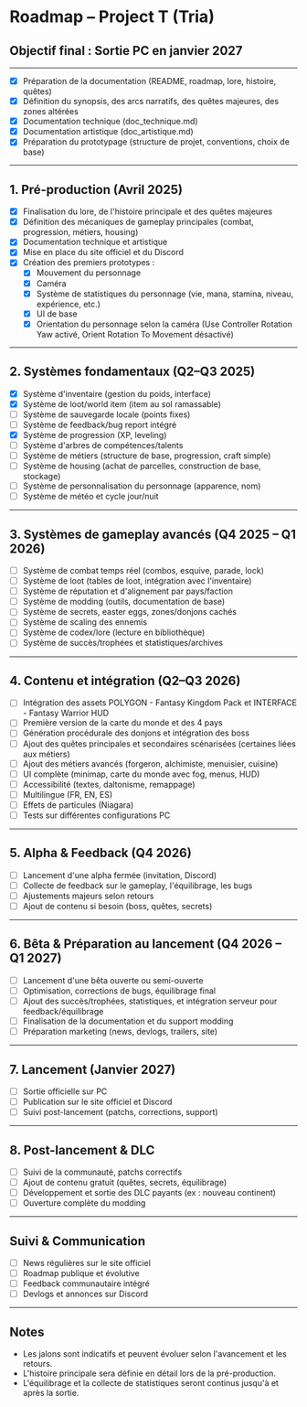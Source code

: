# Roadmap – Project T (Tria)

## Objectif final : Sortie PC en janvier 2027

---

- [x] Préparation de la documentation (README, roadmap, lore, histoire, quêtes)
- [x] Définition du synopsis, des arcs narratifs, des quêtes majeures, des zones altérées
- [x] Documentation technique (doc_technique.md)
- [x] Documentation artistique (doc_artistique.md)
- [x] Préparation du prototypage (structure de projet, conventions, choix de base)

---

## 1. Pré-production (Avril 2025)
- [x] Finalisation du lore, de l'histoire principale et des quêtes majeures
- [x] Définition des mécaniques de gameplay principales (combat, progression, métiers, housing)
- [x] Documentation technique et artistique
- [x] Mise en place du site officiel et du Discord
- [x] Création des premiers prototypes :
  - [x] Mouvement du personnage
  - [x] Caméra
  - [x] Système de statistiques du personnage (vie, mana, stamina, niveau, expérience, etc.)
  - [x] UI de base
  - [x] Orientation du personnage selon la caméra (Use Controller Rotation Yaw activé, Orient Rotation To Movement désactivé)

---

## 2. Systèmes fondamentaux (Q2–Q3 2025)
- [x] Système d'inventaire (gestion du poids, interface)
- [x] Système de loot/world item (item au sol ramassable)
- [ ] Système de sauvegarde locale (points fixes)
- [ ] Système de feedback/bug report intégré
- [x] Système de progression (XP, leveling)
- [ ] Système d'arbres de compétences/talents
- [ ] Système de métiers (structure de base, progression, craft simple)
- [ ] Système de housing (achat de parcelles, construction de base, stockage)
- [ ] Système de personnalisation du personnage (apparence, nom)
- [ ] Système de météo et cycle jour/nuit

---

## 3. Systèmes de gameplay avancés (Q4 2025 – Q1 2026)
- [ ] Système de combat temps réel (combos, esquive, parade, lock)
- [ ] Système de loot (tables de loot, intégration avec l'inventaire)
- [ ] Système de réputation et d'alignement par pays/faction
- [ ] Système de modding (outils, documentation de base)
- [ ] Système de secrets, easter eggs, zones/donjons cachés
- [ ] Système de scaling des ennemis
- [ ] Système de codex/lore (lecture en bibliothèque)
- [ ] Système de succès/trophées et statistiques/archives

---

## 4. Contenu et intégration (Q2–Q3 2026)
- [ ] Intégration des assets POLYGON - Fantasy Kingdom Pack et INTERFACE - Fantasy Warrior HUD
- [ ] Première version de la carte du monde et des 4 pays
- [ ] Génération procédurale des donjons et intégration des boss
- [ ] Ajout des quêtes principales et secondaires scénarisées (certaines liées aux métiers)
- [ ] Ajout des métiers avancés (forgeron, alchimiste, menuisier, cuisine)
- [ ] UI complète (minimap, carte du monde avec fog, menus, HUD)
- [ ] Accessibilité (textes, daltonisme, remappage)
- [ ] Multilingue (FR, EN, ES)
- [ ] Effets de particules (Niagara)
- [ ] Tests sur différentes configurations PC

---

## 5. Alpha & Feedback (Q4 2026)
- [ ] Lancement d'une alpha fermée (invitation, Discord)
- [ ] Collecte de feedback sur le gameplay, l'équilibrage, les bugs
- [ ] Ajustements majeurs selon retours
- [ ] Ajout de contenu si besoin (boss, quêtes, secrets)

---

## 6. Bêta & Préparation au lancement (Q4 2026 – Q1 2027)
- [ ] Lancement d'une bêta ouverte ou semi-ouverte
- [ ] Optimisation, corrections de bugs, équilibrage final
- [ ] Ajout des succès/trophées, statistiques, et intégration serveur pour feedback/équilibrage
- [ ] Finalisation de la documentation et du support modding
- [ ] Préparation marketing (news, devlogs, trailers, site)

---

## 7. Lancement (Janvier 2027)
- [ ] Sortie officielle sur PC
- [ ] Publication sur le site officiel et Discord
- [ ] Suivi post-lancement (patchs, corrections, support)

---

## 8. Post-lancement & DLC
- [ ] Suivi de la communauté, patchs correctifs
- [ ] Ajout de contenu gratuit (quêtes, secrets, équilibrage)
- [ ] Développement et sortie des DLC payants (ex : nouveau continent)
- [ ] Ouverture complète du modding

---

## Suivi & Communication
- [ ] News régulières sur le site officiel
- [ ] Roadmap publique et évolutive
- [ ] Feedback communautaire intégré
- [ ] Devlogs et annonces sur Discord

---

## Notes
- Les jalons sont indicatifs et peuvent évoluer selon l'avancement et les retours.
- L'histoire principale sera définie en détail lors de la pré-production.
- L'équilibrage et la collecte de statistiques seront continus jusqu'à et après la sortie. 